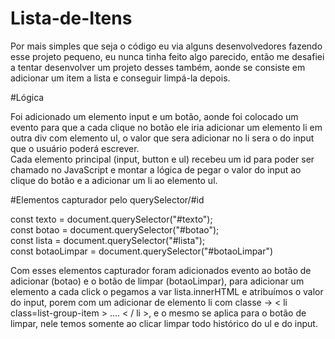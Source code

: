 # Lista-de-Itens

Por mais simples que seja o código eu via alguns desenvolvedores fazendo esse projeto pequeno, eu nunca tinha feito algo parecido, então me desafiei a 
tentar desenvolver um projeto desses também, aonde se consiste em adicionar um item a lista e conseguir limpá-la depois.

#Lógica

Foi adicionado um elemento input e um botão, aonde foi colocado um evento para que a cada clique no botão ele iria adicionar um elemento li em outra div com elemento ul,
o valor que sera adicionar no li sera o do input que o usuário poderá escrever. <br>
Cada elemento principal (input, button e ul) recebeu um id para poder ser chamado no JavaScript e montar a lógica 
de pegar o valor do input ao clique do botão e a adicionar um li ao elemento ul.

#Elementos capturador pelo querySelector/#id

const texto = document.querySelector("#texto");<br>
const botao = document.querySelector("#botao");<br>
const lista = document.querySelector("#lista");<br>
const botaoLimpar = document.querySelector("#botaoLimpar")<br>

Com  esses elementos capturador foram adicionados evento ao botão de adicionar (botao) e o botão de limpar (botaoLimpar), para adicionar
um elemento a cada click o pegamos a var lista.innerHTML e atribuímos o valor do input, porem com um adicionar 
de elemento li com classe -> < li class=list-group-item > .... < / li >, e o mesmo se aplica para o botão de limpar, nele temos somente ao clicar
limpar todo histórico do ul e do input.
